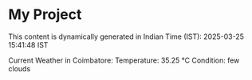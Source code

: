 # My Project

This content is dynamically generated in Indian Time (IST): 2025-03-25 15:41:48 IST


Current Weather in Coimbatore:
Temperature: 35.25 °C
Condition: few clouds
